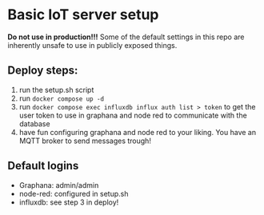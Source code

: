 # Basic IoT server setup

**Do not use in production!!!** Some of the default settings in this repo are inherently unsafe to use in publicly exposed things.

## Deploy steps:
1. run the setup.sh script
2. run `docker compose up -d`
3. run `docker compose exec influxdb influx auth list > token` to get the user token to use in graphana and node red to communicate with the database
4. have fun configuring graphana and node red to your liking. You have an MQTT broker to send messages trough! 


## Default logins
- Graphana: admin/admin
- node-red: configured in setup.sh
- influxdb: see step 3 in deploy!
